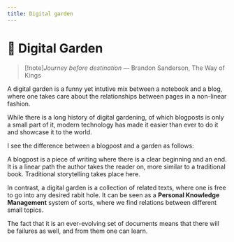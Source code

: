 ```yaml
---
title: Digital garden
---
```


# 🥀 Digital Garden

> [!note]*Journey before destination*
> ― Brandon Sanderson, The Way of Kings

A digital garden is a funny yet intutive mix between a notebook and a blog, where one takes care about the relationships between pages in a non-linear fashion.

While there is a long history of digital gardening, of which blogposts is only a small part of it, modern technology has made it easier than ever to do it and showcase it to the world.

I see the difference between a blogpost and a garden as follows:

A blogpost is a piece of writing where there is a clear beginning and an end. It is a linear path the author takes the reader on, more similar to a traditional book. Traditional storytelling takes place here.

In contrast, a digital garden is a collection of related texts, where one is free to go into any desired rabit hole. It can be seen as a **Personal Knowledge Management** system of sorts, where we find relations between different small topics.

The fact that it is an ever-evolving set of documents means that there will be failures as well, and from them one can learn.


